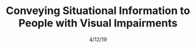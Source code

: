 ---
title: "Conveying Situational Information to People with Visual Impairments"
collection: publications
permalink: /publication/4/12/19-vip-3
date: 4/12/19
venue: 'CHI-2019 Workshop: Addressing the Challenges of Situationally-Induced Impairments and Disabilities in Mobile Interaction'
paperurl: 'https://rakib062.github.io/files/vip-3.pdf'
---